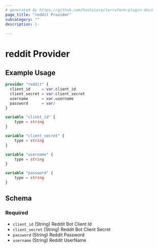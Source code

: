 ```yaml
---
# generated by https://github.com/hashicorp/terraform-plugin-docs
page_title: "reddit Provider"
subcategory: ""
description: |-
  
---
```


# reddit Provider


## Example Usage
```terraform 
provider "reddit" {
  client_id     = var.client_id
  client_secret = var.client_secret
  username      = var.username
  password      = var/
}

variable "client_id" {
    type = string
}

variable "client_secret" {
    type = string
}

variable "username" {
    type = string
}

variable "password" {
    type = string
}
```


<!-- schema generated by tfplugindocs -->
## Schema

### Required

- `client_id` (String) Reddit Bot Client Id
- `client_secret` (String) Reddit Bot Client Secret
- `password` (String) Reddit Password
- `username` (String) Reddit UserName
